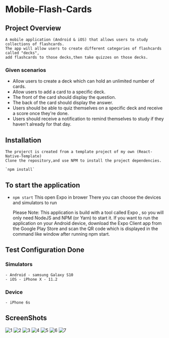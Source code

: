 # Mobile-Flash-Cards

## Project Overview
    A mobile application (Android & iOS) that allows users to study collections of flashcards. 
    The app will allow users to create different categories of flashcards called "decks", 
    add flashcards to those decks,then take quizzes on those decks.

### Given scenarios
- Allow users to create a deck which can hold an unlimited number of cards.
- Allow users to add a card to a specific deck.
- The front of the card should display the question.
- The back of the card should display the answer.
- Users should be able to quiz themselves on a specific deck and receive a score once they're done.
- Users should receive a notification to remind themselves to study if they haven't already for that day.

## Installation
    The projerct is created from a template project of my own (React-Native-Template)
    Clone the repository,and use NPM to install the project dependencies.
    
    `npm install`

## To start the application

- `npm start`
This open Expo in brower
There you can choose the devices and simulators to run

     Please Note:
     This application is build with a tool called Expo , so you will only need NodeJS and NPM (or Yarn) to start it. If you want to run the application on your Android device, download the Expo Client app from the Google Play Store and scan the QR code which is displayed in the command like window after running npm start.

## Test Configuration Done
   ### Simulators
    - Android - samsung Galaxy S10
    - iOS - iPhone X - 11.2
   ### Device
    - iPhone 6s

## ScreenShots

![1](./assets/images/readme/1.png)
![2](./assets/images/readme/2.png)
![3](./assets/images/readme/3.png)
![4](./assets/images/readme/4.png)
![5](./assets/images/readme/5.png)
![6](./assets/images/readme/6.png)
![7](./assets/images/readme/6.png)


